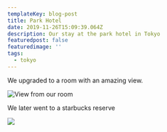 ```yaml
---
templateKey: blog-post
title: Park Hotel
date: 2019-11-26T15:09:39.064Z
description: Our stay at the park hotel in Tokyo
featuredpost: false
featuredimage: ''
tags:
  - tokyo
---
```

We upgraded to a room with an amazing view.

![](https://res.cloudinary.com/bctravel/image/upload/c_scale,f_auto,q_auto,w_400/v1574779478/IMG_20191126_000258_pykfr7.jpg "View from our room")

We later went to a starbucks reserve

![](https://res.cloudinary.com/bctravel/image/upload/v1574779602/IMG_2042_lbhckb.jpg)
